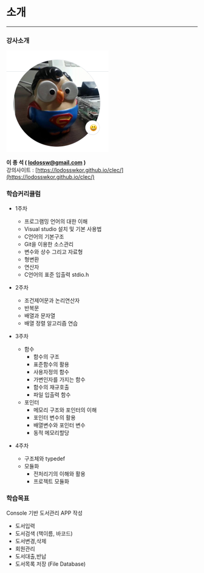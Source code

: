 # 소개
---

### 강사소개 

<img src="/images/logo.png">

<b>이 종 석 ( lodossw@gmail.com ) </b>   
강의사이트 : [https://lodosswkor.github.io/clec/](https://lodosswkor.github.io/clec/)   

### 학습커리큘럼 

* 1주차 
  * 프로그램밍 언어의 대한 이해
  * Visual studio 설치 및 기본 사용법
  * C언어의 기본구조
  * Git을 이용한 소스관리 
  * 변수와 상수 그리고 자료형
  * 형변환
  * 연산자
  * C언어의 표준 입출력 stdio.h
   
* 2주차 
   
  * 조건제어문과 논리연산자
  * 반복문
  * 배열과 문자열
  * 배열 정렬 알고리즘 연습 

* 3주차 
  * 함수
    * 함수의 구조
    * 표준함수의 활용 
    * 사용자정의 함수
    * 가변인자를 가지는 함수
    * 함수의 재규호출
    * 파일 입출력 함수
  * 포인터
    * 메모리 구조와 포인터의 이해
    * 포인터 변수의 활용
    * 배열변수와 포인터 변수
    * 동적 메모리할당

* 4주차 
  * 구조체와 typedef 
  * 모듈화 
    * 전처리기의 이해와 활용 
    * 프로젝트 모듈화  


### 학습목표  

  Console 기반 도서관리 APP 작성 
  
  - 도서입력
  - 도서검색 (책이름, 바코드)
  - 도서변경,삭제
  - 회원관리 
  - 도서대출,반납
  - 도서목록 저장 (File Database) 

<br/><br/>
  